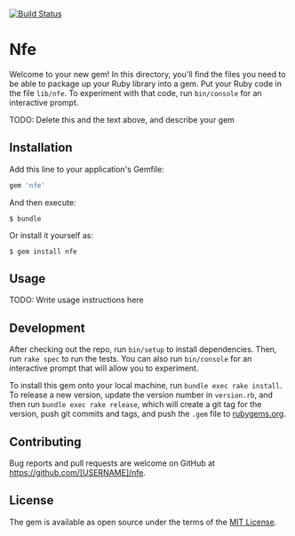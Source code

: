 [![Build Status](https://travis-ci.org/PlugaDotCo/nfe_io-ruby.svg?branch=master)](https://travis-ci.org/PlugaDotCo/nfe_io-ruby)

# Nfe

Welcome to your new gem! In this directory, you'll find the files you need to be able to package up your Ruby library into a gem. Put your Ruby code in the file `lib/nfe`. To experiment with that code, run `bin/console` for an interactive prompt.

TODO: Delete this and the text above, and describe your gem

## Installation

Add this line to your application's Gemfile:

```ruby
gem 'nfe'
```

And then execute:

    $ bundle

Or install it yourself as:

    $ gem install nfe

## Usage

TODO: Write usage instructions here

## Development

After checking out the repo, run `bin/setup` to install dependencies. Then, run `rake spec` to run the tests. You can also run `bin/console` for an interactive prompt that will allow you to experiment.

To install this gem onto your local machine, run `bundle exec rake install`. To release a new version, update the version number in `version.rb`, and then run `bundle exec rake release`, which will create a git tag for the version, push git commits and tags, and push the `.gem` file to [rubygems.org](https://rubygems.org).

## Contributing

Bug reports and pull requests are welcome on GitHub at https://github.com/[USERNAME]/nfe.


## License

The gem is available as open source under the terms of the [MIT License](http://opensource.org/licenses/MIT).


